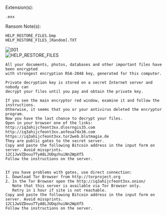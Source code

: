Extension(s): 
```
.exx
```
Ransom Note(s): 
```
HELP_RESTORE_FILES.bmp
HELP_RESTORE_FILES_[Random].TXT
```
![001](https://github.com/user-attachments/assets/5712dfe2-fc0b-472b-93b4-6ce0a86861e0)  
![HELP_RESTORE_FILES](https://github.com/user-attachments/assets/bcb333b0-7fb8-45c6-b3a8-c2e62a14ef2f)  
```
All your documents, photos, databases and other important files have been encrypted
with strongest encryption RSA-2048 key, generated for this computer.

Private decryption key is stored on a secret Internet server and nobody can
decrypt your files until you pay and obtain the private key.

If you see the main encryptor red window, examine it and follow the instructions.
Otherwise, it seems that you or your antivirus deleted the encryptor program.
Now you have the last chance to decrypt your files.
Open in your browser one of the links:
http://iq3ahijcfeont3xx.dlosrngis35.com 
http://iq3ahijcfeont3xx.anfeua74x36.com 
https://iq3ahijcfeont3xx.tor2web.blutmagie.de 
They are public gates to the secret server.
Copy and paste the following Bitcoin address in the input form on server. Avoid missprints.
12C1JwVZDouuTTyA8LJUDqzhuiNn2WpXf5
Follow the instructions on the server.


If you have problems with gates, use direct connection:
1. Download Tor Browser from http://torproject.org
2. In the Tor Browser open the http://iq3ahijcfeont3xx.onion/  
   Note that this server is available via Tor Browser only.
   Retry in 1 hour if site is not reachable.
Copy and paste the following Bitcoin address in the input form on server. Avoid missprints.
12C1JwVZDouuTTyA8LJUDqzhuiNn2WpXf5
Follow the instructions on the server.
```
